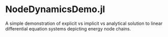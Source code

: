 # NodeDynamicsDemo.jl

A simple demonstration of explicit vs implicit vs analytical solution to linear differential equation systems depicting energy node chains.

